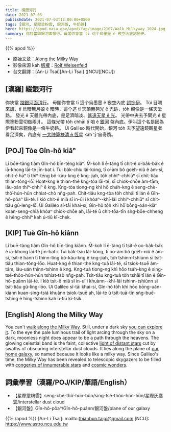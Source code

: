 ```yaml
---
title: 綴銀河行
date: 2021-07-03
publishdate: 2021-07-03T12:00:00+0800
tags: [銀河, 星際塗粉雲, 銀河盤, 牛奶路]
hero: https://apod.nasa.gov/apod/fap/image/2107/Walk_Milkyway_1024.jpg
summary: 你袂當踮銀河面頂行。毋閣你會當 tī 這个烏墨墨 ê 夜空內底認捌伊。
---
```


{{% apod %}}

- 原始文章：[Along the Milky Way](https://apod.nasa.gov/apod/ap210703.html)
- 影像來源 kah [版權][copyright]：[Rolf Weisenfeld](https://weisenfeld.net/)
- 台文翻譯：[An-Li Tsai][An-Li Tsai] ([NCU][NCU])

## [漢羅] 綴銀河行
你袂當 [踮銀河面頂行][walk along the Milky Way]。
毋閣你會當 tī 這个烏墨墨 ê 夜空內底 [認捌伊][you can explore it]。
Tùi 目睭來講，tī 烏暗無月娘 ê 暗時，這个迒 tī 天頂無夠光 ê 光跡，to̍h 親像是一條天堂路。
發光 ê 天體光帶內底，是足濟暗淡、[遙遠天星 ê 光][light of distant stars]。
光帶中央去予閘光 ê 星際塗粉雲切做兩爿。
這條光帶 to̍h chhāi tī 咱 ê [銀河][our home galaxy] 盤內底。伊叫這个名是因為伊看起來親像是一條牛奶路。
Ùi Galileo 時代開始，銀河 to̍h 去予望遠鏡觀星者看足濟矣，內底有 [一大陣算袂清 ê 恆星][congeries of innumerable stars] kah 宇宙奇蹟。

## [POJ] Tòe Gîn-hô kiâⁿ
Lî bōe-tàng tiàm Gîn-hô bīn-téng kiâⁿ.
M̄-koh lí ē-tàng tī chit-ê o͘-ba̍k-ba̍k ê iā-khong lāi-té jīn-bat i.
Tùi ba̍k-chiu lâi-kóng, tī o͘-àm bô goe̍h-niû ê àm-sî, chit-ê hāⁿ tī thiⁿ-téng bô-kàu-kng ê kng-jiah, to̍h chhiⁿ-chhiūⁿ sī chi̍t-tiâu thian-tông-lō͘.
Hoat-kng ê thian-thé kng-tòa lāi-té, sī chiok-chōe àm-tām, iâu-oán thiⁿ-chhiⁿ ê kng.
Kng-tòa tiong-ng khì hō͘ cha̍h-kng ê seng-chè-thô͘-hún-hûn chhiat-chò nn̄g-pah.
Chit-tiâu kng-tòa to̍h chhāi tī lán ê Gîn-hô-pôaⁿ lāi-té.
I kiò chit-ê miâ sī in-ūi i khòaⁿ--khí-lâi chhiⁿ-chhiūⁿ sī chi̍t-tiâu gû-leng-lō͘.
Ùi Galileo sî-tāi khai-sí, Gîn-hô to̍h khì hō͘ bōng-oán-kiàⁿ koan-seng-chiá khòaⁿ chiok-chōe ah, lāi-té ū chi̍t-tōa-tīn sǹg-bōe-chheng ê hêng-chhiⁿ kah ú-tiū kî-chek.

## [KIP]  Tuè Gîn-hô kiânn
Lî buē-tàng tiàm Gîn-hô bīn-tíng kiânn.
M̄-koh lí ē-tàng tī tsit-ê oo-ba̍k-ba̍k ê iā-khong lāi-té jīn-bat i.
Tuì ba̍k-tsiu lâi-kóng, tī oo-àm bô gue̍h-niû ê àm-sî, tsit-ê hānn tī thinn-tíng bô-kàu-kng ê kng-jiah, to̍h tshinn-tshiūnn sī tsi̍t-tiâu thian-tông-lōo.
Huat-kng ê thian-thé kng-tuà lāi-té, sī tsiok-tsuē àm-tām, iâu-uán thinn-tshinn ê kng.
Kng-tuà tiong-ng khì hōo tsa̍h-kng ê sing-tsè-thôo-hún-hûn tshiat-tsò nn̄g-pah.
Tsit-tiâu kng-tuà to̍h tshāi tī lán ê Gîn-hô-puânn lāi-té.
I kiò tsit-ê miâ sī in-uī i khuànn--khí-lâi tshinn-tshiūnn sī tsi̍t-tiâu gû-ling-lōo.
Uì Galileo sî-tāi khai-sí, Gîn-hô to̍h khì hōo bōng-uán-kiànn kuan-sing-tsiá khuànn tsiok-tsuē ah, lāi-té ū tsi̍t-tuā-tīn sǹg-buē-tshing ê hîng-tshinn kah ú-tiū kî-tsik.



## [English] Along the Milky Way
You can't [walk along the Milky Way][walk along the Milky Way].
Still, under a dark sky [you can explore it][you can explore it].
To the eye the pale luminous trail of light arcing through the sky on a dark, moonless night does appear to be a path through the heavens.
The glowing celestial band is the faint, collective [light of distant stars][light of distant stars] cut by swaths of obscuring interstellar dust clouds.
It lies along the plane of [our home galaxy][our home galaxy], so named because it looks like a milky way.
Since Galileo's time, the Milky Way has been revealed to telescopic skygazers to be filled with [congeries of innumerable stars][congeries of innumerable stars] and [cosmic wonders][cosmic wonders].





## 詞彙學習（漢羅/POJ/KIP/華語/English）


- 【星際塗粉雲】seng-chè-thô͘-hún-hûn/sing-tsè-thôo-hún-hûn/星際灰塵雲/interstellar dust cloud
- 【銀河盤】Gîn-hô-pôaⁿ/Gîn-hô-puânn/銀河盤/plane of our galaxy





{{% /apod %}}
[An-Li Tsai]: mailto:thianbun.taigi@gmail.com
[NCU]: https://www.astro.ncu.edu.tw

[copyright]: https://apod.nasa.gov/apod/fap/lib/about_apod.html#srapply

[walk along the Milky Way]:https://apod.nasa.gov/apod/ap130601.html
[you can explore it]:https://www.astrobin.com/xcb5dn/B/
[light of distant stars]:https://asd.gsfc.nasa.gov/blueshift/index.php/2015/07/22/how-many-stars-in-the-milky-way/
[our home galaxy]:https://imagine.gsfc.nasa.gov/science/objects/milkyway1.html
[congeries of innumerable stars]:https://en.wikipedia.org/wiki/Sidereus_Nuncius#Stars
[cosmic wonders]:https://illuminateduniverse.org/
